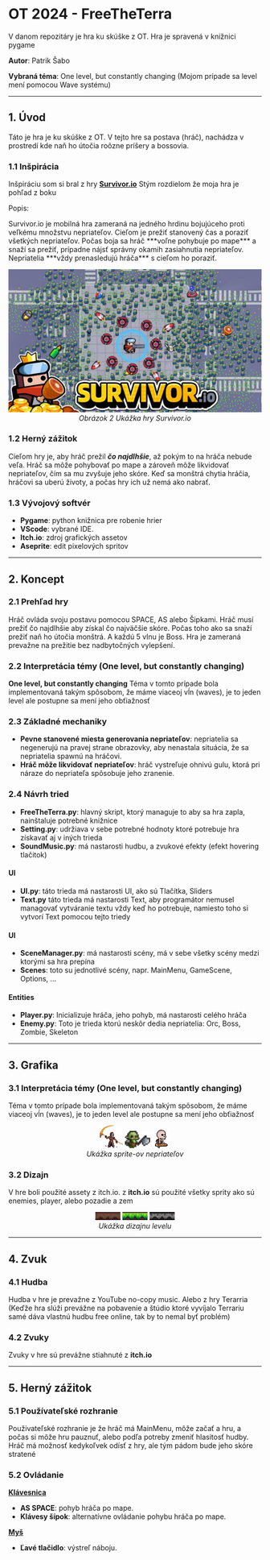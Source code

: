 # **OT 2024 - FreeTheTerra**

V danom repozitáry je hra ku skúške z OT. Hra je spravená v knižnici pygame

**Autor**: Patrik Šabo

**Vybraná téma**: One level, but constantly changing (Mojom prípade sa level mení pomocou Wave systému)

---
## **1. Úvod**
Táto je hra je ku skúške z OT. V tejto hre sa postava (hráč), nachádza v prostredí kde naň ho útočia roôzne príšery a bossovia.

### **1.1 Inšpirácia**
Inšpiráciu som si bral z hry 
<ins>**Survivor.io**</ins>
Stým rozdielom že moja hra je pohľad z boku

<p>Popis:</p>
Survivor.io je mobilná hra zameraná na jedného hrdinu bojujúceho proti veľkému množstvu nepriateľov. Cieľom je prežiť stanovený čas a poraziť všetkých nepriateľov. Počas boja sa hráč ***voľne pohybuje po mape*** a snaží sa prežiť, prípadne nájsť správny okamih zasiahnutia nepriateľov. Nepriatelia ***vždy prenasledujú hráča*** s cieľom ho poraziť.

<p align="center">
  <img src="https://github.com/l-benko/OT_Game_2024/blob/main/survivor.jpg" alt="Survivor.io">
  <br>
  <em>Obrázok 2 Ukážka hry Survivor.io</em>
</p>

### **1.2 Herný zážitok**
Cieľom hry je, aby hráč prežil ***čo najdlhšie***, až pokým to na hráča nebude veľa. Hráč sa môže pohybovať po mape a zároveň môže likvidovať nepriateľov, čím sa mu zvyšuje jeho skóre. Keď sa monštrá chytia hráčia, hráčovi sa uberú životy, a počas hry ich už nemá ako nabrať.

### **1.3 Vývojový softvér**
- **Pygame**: python knižnica pre robenie hrier
- **VScode**: vybrané IDE.
- **Itch.io**: zdroj grafických assetov
- **Aseprite**: edit pixelových spritov

---
## **2. Koncept**

### **2.1 Prehľad hry**
Hráč ovláda svoju postavu pomocou SPACE, AS alebo Šipkami. Hráč musí prežiť čo najdlhšie aby získal čo najväčšie skóre. Počas toho ako sa snaží prežiť naň ho útočia monštrá. A každú 5 vlnu je Boss. Hra je zameraná prevažne na prežitie bez nadbytočných vylepšení.

### **2.2 Interpretácia témy (One level, but constantly changing)**
**One level, but constantly changing**
Téma v tomto prípade bola implementovaná takým spôsobom, že máme viaceoj vĺn (waves), je to jeden level ale postupne sa mení jeho obťiažnosť

### **2.3 Základné mechaniky**
- **Pevne stanovené miesta generovania nepriateľov**: nepriatelia sa negenerujú na pravej strane obrazovky, aby nenastala situácia, že sa nepriatelia spawnú na hráčovi.
- **Hráč môže likvidovať nepriateľov**: hráč vystreľuje ohnivú gulu, ktorá pri náraze do nepriateľa spôsobuje jeho zranenie.

### **2.4 Návrh tried**
- **FreeTheTerra.py**: hlavný skript, ktorý managuje to aby sa hra zapla, nainštaluje potrebné knižnice
- **Setting.py**: udržiava v sebe potrebné hodnoty ktoré potrebuje hra získavať aj v iných trieda
- **SoundMusic.py**: má nastarosti hudbu, a zvukové efekty (efekt hovering tlačitok)
#### **UI**
- **UI.py**: táto trieda má nastarosti UI, ako sú Tlačítka, Sliders
- **Text.py** táto trieda má nastarosti Text, aby programátor nemusel managovať vytváranie textu vždy keď ho potrebuje, namiesto toho si vytvorí Text pomocou tejto triedy
#### **UI**
- **SceneManager.py**: má nastarosti scény, má v sebe všetky scény medzi ktorými sa hra prepína
- **Scenes**: toto su jednotlivé scény, napr. MainMenu, GameScene, Options, ...
#### **Entities**
- **Player.py**: Inicializuje hráča, jeho pohyb, má nastarosti celého hráča
- **Enemy.py**: Toto je trieda ktorú neskôr dedia nepriatelia: Orc, Boss, Zombie, Skeleton 

---
## **3. Grafika**

### **3.1 Interpretácia témy (One level, but constantly changing)**
Téma v tomto prípade bola implementovaná takým spôsobom, že máme viaceoj vĺn (waves), je to jeden level ale postupne sa mení jeho obťiažnosť

<p align="center">
  <img src="https://github.com/ppaprik/FreeTheTerra/blob/main/game/assets/sprites/enemies/boss.png" alt="Nepriatelia"">
  <img src="https://github.com/ppaprik/FreeTheTerra/blob/main/game/assets/sprites/enemies/orc.png" alt="Nepriatelia" width="50px">
  <img src="https://github.com/ppaprik/FreeTheTerra/blob/main/game/assets/sprites/enemies/skeleton.png" alt="Nepriatelia">
  
  <br>
  <em>Ukážka sprite-ov nepriateľov</em>
</p>

### **3.2 Dizajn**
V hre boli použité assety z itch.io. z **itch.io** sú použité všetky sprity ako sú enemies, player, alebo pozadie a zem

<p align="center">
  <img src="https://github.com/ppaprik/FreeTheTerra/blob/main/game/assets/sprites/terrain/dirt.png" alt="Level dizajn" width="50px">
  <img src="https://github.com/ppaprik/FreeTheTerra/blob/main/game/assets/sprites/terrain/grass.png" alt="Level dizajn" width="50px">
  <img src="https://github.com/ppaprik/FreeTheTerra/blob/main/game/assets/sprites/terrain/stone.png" alt="Level dizajn" width="50px">
  
  <br>
  <em>Ukážka dizajnu levelu</em>
</p>

---
## **4. Zvuk**

### **4.1 Hudba**
Hudba v hre je prevažne z YouTube no-copy music. Alebo z hry Terarria (Keďže hra slúži prevážne na pobavenie a štúdio ktoré vyvíjalo Terrariu samé dáva vlastnú hudbu free online, tak by to nemal byť problém)

### **4.2 Zvuky**
Zvuky v hre sú prevážne stiahnuté z **itch.io**

---
## **5. Herný zážitok**

### **5.1 Používateľské rozhranie**
Použivateľské rozhranie je že hráč má MainMenu, môže začať a hru, a počas si môže hru pauznuť, alebo podľa potreby zmeniť hlasitosť hudby. Hráč má možnosť kedykoľvek odísť z hry, ale tým pádom bude jeho skóre stratené

### **5.2 Ovládanie**
<ins>**Klávesnica**</ins>
- **AS SPACE**: pohyb hráča po mape.
- **Klávesy šípok**: alternatívne ovládanie pohybu hráča po mape.

<ins>**Myš**</ins> 
- **Ľavé tlačidlo**: výstreľ náboju.
